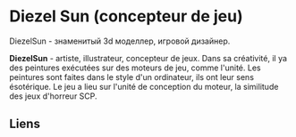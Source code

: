 # Diezel Sun (concepteur de jeu)

DiezelSun - знаменитый 3d моделлер, игровой дизайнер.

**DiezelSun** - artiste, illustrateur, concepteur de jeux. Dans sa
créativité, il ya des peintures exécutées sur des moteurs de jeu, comme
l'unité. Les peintures sont faites dans le style d'un ordinateur, ils
ont leur sens ésotérique. Le jeu a lieu sur l'unité de conception du
moteur, la similitude des jeux d'horreur SCP.

## Liens

